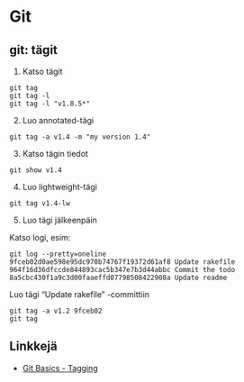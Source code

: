 # Git

## git: tägit

1. Katso tägit

```
git tag
git tag -l
git tag -l "v1.8.5*"
```

2. Luo annotated-tägi

```
git tag -a v1.4 -m "my version 1.4"
```

3. Katso tägin tiedot

```
git show v1.4
```

4. Luo lightweight-tägi

```
git tag v1.4-lw
```

5. Luo tägi jälkeenpäin

Katso logi, esim:

```
git log --pretty=oneline
9fceb02d0ae598e95dc970b74767f19372d61af8 Update rakefile
964f16d36dfccde844893cac5b347e7b3d44abbc Commit the todo
8a5cbc430f1a9c3d00faaeffd07798508422908a Update readme
```

Luo tägi “Update rakefile” -committiin

```
git tag -a v1.2 9fceb02
git tag
```

## Linkkejä

- [Git Basics - Tagging](http://git-scm.com/book/en/v2/Git-Basics-Tagging)